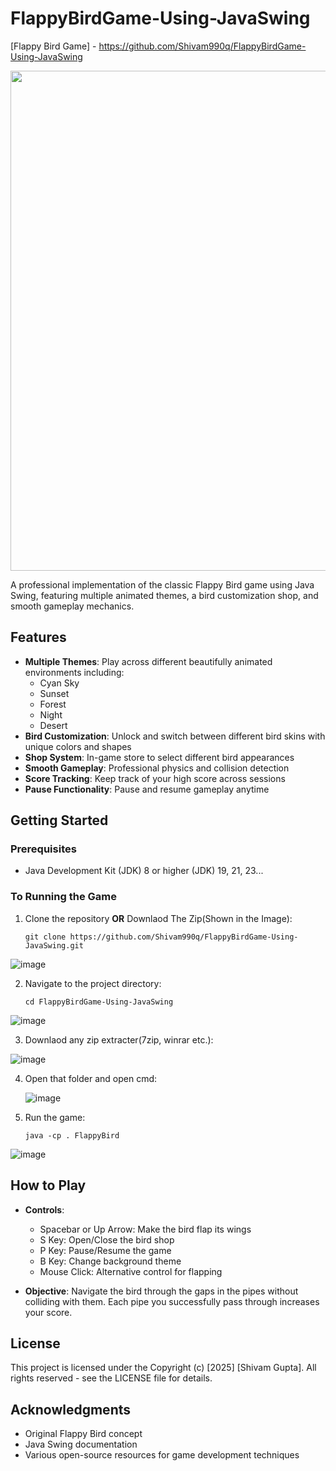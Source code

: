 # FlappyBirdGame-Using-JavaSwing

[Flappy Bird Game] - https://github.com/Shivam990q/FlappyBirdGame-Using-JavaSwing

<a href="https://www.youtube.com/watch?v=uYvtBpniwDc">
    <img src="https://img.youtube.com/vi/uYvtBpniwDc/0.jpg" width="800">
</a>

A professional implementation of the classic Flappy Bird game using Java Swing, featuring multiple animated themes, a bird customization shop, and smooth gameplay mechanics.

## Features

- **Multiple Themes**: Play across different beautifully animated environments including:
  - Cyan Sky
  - Sunset
  - Forest
  - Night
  - Desert
- **Bird Customization**: Unlock and switch between different bird skins with unique colors and shapes
- **Shop System**: In-game store to select different bird appearances
- **Smooth Gameplay**: Professional physics and collision detection
- **Score Tracking**: Keep track of your high score across sessions
- **Pause Functionality**: Pause and resume gameplay anytime

## Getting Started

### Prerequisites
- Java Development Kit (JDK) 8 or higher (JDK) 19, 21, 23...

### To Running the Game

1. Clone the repository **OR** Downlaod The Zip(Shown in the Image):
   ```
   git clone https://github.com/Shivam990q/FlappyBirdGame-Using-JavaSwing.git
   ```
![image](https://github.com/user-attachments/assets/c7553458-3beb-49c4-ac25-5c0fb1ef4ba0)

2. Navigate to the project directory:
   ```
   cd FlappyBirdGame-Using-JavaSwing
   ```
![image](https://github.com/user-attachments/assets/077f7301-d8ef-4974-81b2-bcf3b9c4fcb7)

3. Downlaod any zip extracter(7zip, winrar etc.):
   
![image](https://github.com/user-attachments/assets/8018b9c9-eadf-40e8-a463-76e919171297)

4. Open that folder and open cmd:
   
   ![image](https://github.com/user-attachments/assets/0f67f6b0-d323-4776-85f3-995db4422825)

6. Run the game:
   ```
   java -cp . FlappyBird
   ```

![image](https://github.com/user-attachments/assets/7e7f940b-00d9-4e89-823f-14d2f390549b)


## How to Play

- **Controls**:
  - Spacebar or Up Arrow: Make the bird flap its wings
  - S Key: Open/Close the bird shop
  - P Key: Pause/Resume the game
  - B Key: Change background theme
  - Mouse Click: Alternative control for flapping

- **Objective**:
  Navigate the bird through the gaps in the pipes without colliding with them. Each pipe you successfully pass through increases your score.

## License

This project is licensed under the Copyright (c) [2025] [Shivam Gupta]. All rights reserved - see the LICENSE file for details.

## Acknowledgments

- Original Flappy Bird concept
- Java Swing documentation
- Various open-source resources for game development techniques
